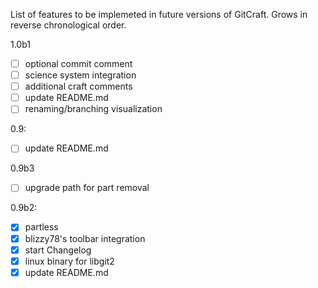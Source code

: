 List of features to be implemeted in future versions of GitCraft. Grows in reverse
chronological order.


1.0b1
 - [ ] optional commit comment
 - [ ] science system integration
 - [ ] additional craft comments
 - [ ] update README.md
 - [ ] renaming/branching visualization

0.9:
 - [ ] update README.md

0.9b3
 - [ ] upgrade path for part removal

0.9b2:
 - [x] partless
 - [x] blizzy78's toolbar integration
 - [x] start Changelog
 - [x] linux binary for libgit2
 - [x] update README.md
